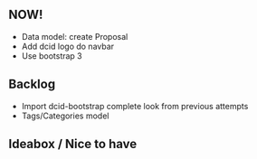 ## NOW!

- Data model: create Proposal
- Add dcid logo do navbar
- Use bootstrap 3

## Backlog

- Import dcid-bootstrap complete look from previous attempts
- Tags/Categories model


## Ideabox / Nice to have

